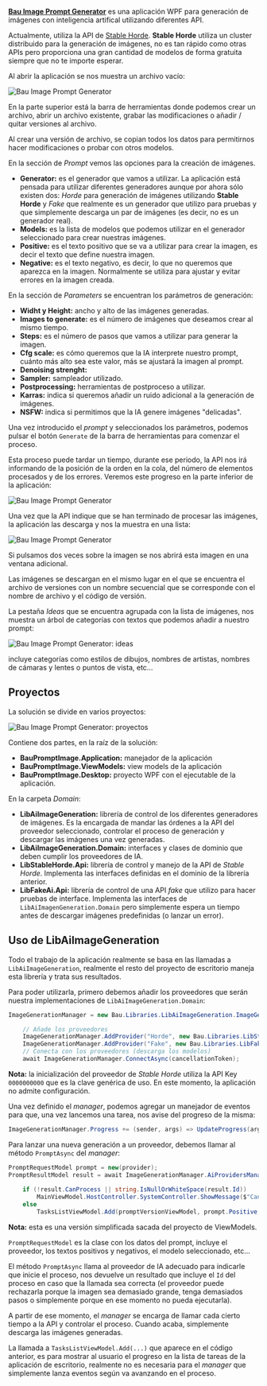 **[Bau Image Prompt Generator](https://jbautistam.github.io/docs/prompt-image/prompt-image-generator/)** es una aplicación WPF 
para generación de imágenes con inteligencia artifical utilizando diferentes API.

Actualmente, utiliza la API de [Stable Horde](https://stablehorde.net/). **Stable Horde** utiliza un cluster distribuido para la generación
de imágenes, no es tan rápido como otras APIs pero proporciona una gran cantidad de modelos de forma gratuita siempre que no te importe
esperar.

Al abrir la aplicación se nos muestra un archivo vacío:

![Bau Image Prompt Generator](https://jbautistam.github.io/docs/prompt-image/images/bau-prompt-images-generator-1.png)

En la parte superior está la barra de herramientas donde podemos crear un archivo, abrir un archivo existente, grabar las modificaciones o
añadir / quitar versiones al archivo.

Al crear una versión de archivo, se copian todos los datos para permitirnos hacer modificaciones o probar con otros modelos.

En la sección de *Prompt* vemos las opciones para la creación de imágenes.

* **Generator:** es el generador que vamos a utilizar. La aplicación está pensada para utilizar diferentes generadores aunque por ahora sólo
existen dos: *Horde* para generación de imágenes utilizando **Stable Horde** y *Fake* que realmente es un generador que utilizo para pruebas
y que simplemente descarga un par de imágenes (es decir, no es un generador real).
* **Models:** es la lista de modelos que podemos utilizar en el generador seleccionado para crear nuestras imágenes.
* **Positive:** es el texto positivo que se va a utilizar para crear la imagen, es decir el texto que define nuestra imagen.
* **Negative:** es el texto negativo, es decir, lo que no queremos que aparezca en la imagen. Normalmente se utiliza para ajustar y evitar
errores en la imagen creada.

En la sección de *Parameters* se encuentran los parámetros de generación:

* **Widht y Height:** ancho y alto de las imágenes generadas.
* **Images to generate:** es el número de imágenes que deseamos crear al mismo tiempo.
* **Steps:** es el número de pasos que vamos a utilizar para generar la imagen.
* **Cfg scale:** es cómo queremos que la IA interprete nuestro prompt, cuánto más alto sea este valor, más se ajustará la imagen al prompt.
* **Denoising strenght:**
* **Sampler:** sampleador utilizado.
* **Postprocessing:** herramientas de postproceso a utilizar.
* **Karras:** indica si queremos añadir un ruido adicional a la generación de imágenes.
* **NSFW:** indica si permitimos que la IA genere imágenes "delicadas".

Una vez introducido el *prompt* y seleccionados los parámetros, podemos pulsar el botón `Generate` de la barra de herramientas para comenzar
el proceso.

Esta proceso puede tardar un tiempo, durante ese periodo, la API nos irá informando de la posición de la orden en la cola, del número de elementos
procesados y de los errores. Veremos este progreso en la parte inferior de la aplicación:

![Bau Image Prompt Generator](https://jbautistam.github.io/docs/prompt-image/images/bau-prompt-images-generator-2.png)

Una vez que la API indique que se han terminado de procesar las imágenes, la aplicación las descarga y nos la muestra
en una lista:

![Bau Image Prompt Generator](https://jbautistam.github.io/docs/prompt-image/images/bau-prompt-images-generator-3.png)

Si pulsamos dos veces sobre la imagen se nos abrirá esta imagen en una ventana adicional.

Las imágenes se descargan en el mismo lugar en el que se encuentra el archivo de versiones con un nombre secuencial que se corresponde con el nombre
de archivo y el código de versión.

La pestaña *Ideas* que se encuentra agrupada con la lista de imágenes, nos muestra un árbol de categorías con textos que 
podemos añadir a nuestro prompt:

![Bau Image Prompt Generator: ideas](https://jbautistam.github.io/docs/prompt-image/images/bau-prompt-images-generator-4.png)

incluye categorías como estilos de dibujos, nombres de artistas, nombres de cámaras y lentes o puntos de vista, etc...

## Proyectos

La solución se divide en varios proyectos:

![Bau Image Prompt Generator: proyectos](https://jbautistam.github.io/docs/prompt-image/images/bau-prompt-images-generator-5.png)

Contiene dos partes, en la raíz de la solución:

* **BauPromptImage.Application:** manejador de la aplicación
* **BauPromptImage.ViewModels:** view models de la aplicación
* **BauPromptImage.Desktop:** proyecto WPF con el ejecutable de la aplicación.

En la carpeta *Domain*:

* **LibAiImageGeneration:** librería de control de los diferentes generadores de imágenes. Es la
encargada de mandar las órdenes a la API del proveedor seleccionado, controlar el proceso de generación
y descargar las imágenes una vez generadas.
* **LibAiImageGeneration.Domain:** interfaces y clases de dominio que deben cumplir los proveedores de IA.
* **LibStableHorde.Api:** librería de control y manejo de la API de *Stable Horde*. Implementa las interfaces
definidas en el dominio de la librería anterior.
* **LibFakeAi.Api:** librería de control de una API *fake* que utilizo para hacer pruebas de interface. Implementa
las interfaces de `LibAiImagenGeneration.Domain` pero simplemente espera un tiempo antes de descargar imágenes
predefinidas (o lanzar un error).

## Uso de LibAiImageGeneration

Todo el trabajo de la aplicación realmente se basa en las llamadas a `LibAiImageGeneration`, realmente el resto del proyecto de escritorio
maneja esta librería y trata sus resultados.

Para poder utilizarla, primero debemos añadir los proveedores que serán nuestra implementaciones de `LibAiImageGeneration.Domain`:

```csharp
ImageGenerationManager = new Bau.Libraries.LibAiImageGeneration.ImageGenerationManager();

	// Añade los proveedores
	ImageGenerationManager.AddProvider("Horde", new Bau.Libraries.LibStableHorde.Api.StableHordeManager(new Uri("https://stablehorde.net"), "0000000000"));
	ImageGenerationManager.AddProvider("Fake", new Bau.Libraries.LibFakeAi.Api.FakeAiManager());
	// Conecta con los proveedores (descarga los modelos)
	await ImageGenerationManager.ConnectAsync(cancellationToken);
```

**Nota:** la inicialización del proveedor de *Stable Horde* utiliza la API Key `0000000000` que es la clave genérica de uso. En este momento, la aplicación
no admite configuración.

Una vez definido el *manager*, podemos agregar un manejador de eventos para que, una vez lancemos una tarea, nos avise del progreso de la misma:

```csharp
ImageGenerationManager.Progress += (sender, args) => UpdateProgress(args.Generation);
```

Para lanzar una nueva generación a un proveedor, debemos llamar al método `PromptAsync` del *manager*:

```csharp
PromptRequestModel prompt = new(provider);
PromptResultModel result = await ImageGenerationManager.AiProvidersManager.PromptAsync(prompt, cancellationToken);
		 
	if (!result.CanProcess || string.IsNullOrWhiteSpace(result.Id))
		MainViewModel.HostController.SystemController.ShowMessage($"Can't execute the prompt{Environment.NewLine}{result.Message}");
	else
		TasksListViewModel.Add(promptVersionViewModel, prompt.Positive, result.Id);
```

**Nota:** esta es una versión simplificada sacada del proyecto de ViewModels.

`PromptRequestModel` es la clase con los datos del prompt, incluye el proveedor, los textos positivos y negativos, el modelo seleccionado, etc...

El método `PromptAsync` llama al proveedor de IA adecuado para indicarle que inicie el proceso, nos devuelve un resultado que
incluye el `Id` del proceso en caso que la llamada sea correcta (el proveedor puede rechazarla porque la imagen sea demasiado grande, tenga demasiados
pasos o simplemente porque en ese momento no pueda ejecutarla).

A partir de ese momento, el *manager* se encarga de llamar cada cierto tiempo a la API y controlar el proceso. Cuando acaba, simplemente descarga las
imágenes generadas.

La llamada a `TasksListViewModel.Add(...)` que aparece en el código anterior, es para mostrar al usuario el progreso en la lista de tareas de la aplicación
de escritorio, realmente no es necesaria para el *manager* que simplemente lanza eventos según va avanzando en el proceso.

